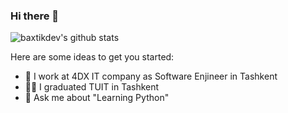 ### Hi there 👋

![baxtikdev's github stats](https://github-readme-stats.vercel.app/api?username=baxtikdev&show_icons=true&theme=default)

Here are some ideas to get you started:

- 🔭 I work at 4DX IT company as Software Enjineer in Tashkent
- 👨‍🎓 I graduated TUIT in Tashkent
- 💬 Ask me about "Learning Python"
